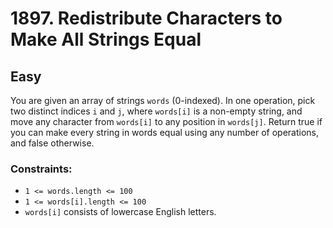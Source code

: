 # 1897. Redistribute Characters to Make All Strings Equal

## Easy

You are given an array of strings `words` (0-indexed). In one operation, pick two distinct indices `i` and `j`,
where `words[i]` is a non-empty string, and move any character from `words[i]` to any position in `words[j]`. Return
true if you can make every string in words equal using any number of operations, and false otherwise.

### Constraints:

- `1 <= words.length <= 100`
- `1 <= words[i].length <= 100`
- `words[i]` consists of lowercase English letters.
